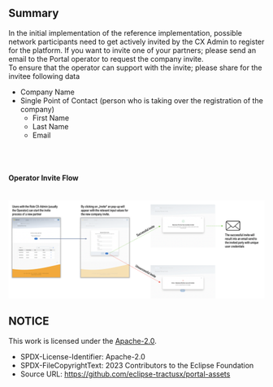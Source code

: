 ## Summary

In the initial implementation of the reference implementation, possible network participants need to get actively invited by the CX Admin to register for the platform.
If you want to invite one of your partners; please send an email to the Portal operator to request the company invite.  
To ensure that the operator can support with the invite; please share for the invitee following data

- Company Name
- Single Point of Contact (person who is taking over the registration of the company)
  - First Name
  - Last Name
  - Email

<br>
<br>

#### Operator Invite Flow

<br>
<img width="1399" alt="image" src="https://raw.githubusercontent.com/eclipse-tractusx/portal-assets/main/docs/static/login-process-diagramm.png">

## NOTICE

This work is licensed under the [Apache-2.0](https://www.apache.org/licenses/LICENSE-2.0).

- SPDX-License-Identifier: Apache-2.0
- SPDX-FileCopyrightText: 2023 Contributors to the Eclipse Foundation
- Source URL: https://github.com/eclipse-tractusx/portal-assets
